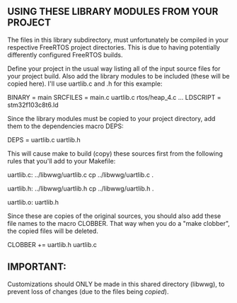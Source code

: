 USING THESE LIBRARY MODULES FROM YOUR PROJECT
---------------------------------------------

The files in this library subdirectory, must unfortunately be compiled
in your respective FreeRTOS project directories. This is due to having
potentially differently configured FreeRTOS builds.

Define your project in the usual way listing all of the input source
files for your project build. Also add the library modules to be
included (these will be copied here). I'll use uartlib.c and .h for this
example:

BINARY		= main
SRCFILES	= main.c uartlib.c rtos/heap_4.c ...
LDSCRIPT	= stm32f103c8t6.ld

Since the library modules must be copied to your project directory,
add them to the dependencies macro DEPS:

DEPS		= uartlib.c uartlib.h

This will cause make to build (copy) these sources first from the
following rules that you'll add to your Makefile:

uartlib.c: ../libwwg/uartlib.c
	cp ../libwwg/uartlib.c .

uartlib.h: ../libwwg/uartlib.h
	cp ../libwwg/uartlib.h .

uartlib.o: uartlib.h

Since these are copies of the original sources, you should also add
these file names to the macro CLOBBER. That way when you do a  "make
clobber", the copied files will be deleted.

CLOBBER 	+= uartlib.h uartlib.c

IMPORTANT:
----------

Customizations should ONLY be made in this shared directory (libwwg), 
to prevent loss of changes (due to the files being _copied_).
